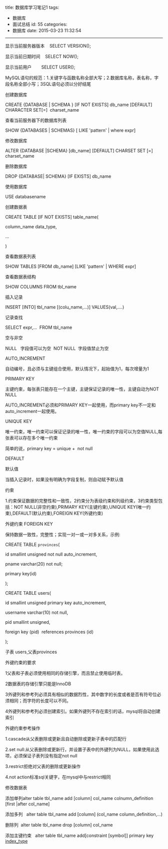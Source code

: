 title: 数据库学习笔记1
tags:
  - 数据库
  - 面试总结
id: 55
categories:
  - 数据库
date: 2015-03-23 11:32:54
---

显示当前服务器版本    SELECT VERSION();

显示当前日期时间    SELECT NOW();

显示当前用户        SELECT USER();

<!--more-->

MySQL语句的规范：1.关键字与函数名称全部大写；2.数据库名称，表名称，字段名称全部小写；3SQL语句必须以分好结尾

创建数据库

CREATE {DATABASE | SCHEMA } [IF NOT EXISTS] db_name [DEFAULT] CHARACTER SET[=]  charset_name

查看当前服务器下的数据库列表

SHOW {DATABASES | SCHEMAS} [ LIKE 'pattern' | where expr]

修改数据库

ALTER {DATABASE |SCHEMA} [db_name] [DEFAULT] CHARSET SET [=] charset_name

删除数据库

DROP {DATABASE| SCHEMA} [IF EXISTS] db_name

使用数据库

USE databasename

创建数据表

CREATE TABLE [IF NOT EXISTS] table_name(

column_name data_type,

...

)

查看数据表列表

SHOW TABLES [FROM db_name] [LIKE 'pattern' | WHERE expr]

查看数据表结构

SHOW COLUMNS FROM tbl_name

插入记录

INSERT [INTO] tbl_name [(colu_name,...)] VALUES(val,....)

记录查找

SELECT expr,...  FROM tbl_name

空与非空

NULL   字段值可以为空  NOT NULL  字段值禁止为空

AUTO_INCREMENT

自动编号，且必须与主键组合使用，默认情况下，起始值为1，每次增量为1

PRIMARY KEY

主键约束，每张表只能存在一个主键，主键保证记录的唯一性，主键自动为NOT NULL

AUTO_INCREMENT必须和PRIMARY KEY一起使用，而primary key不一定和auto_increment一起使用。

UNIQUE KEY

唯一约束，唯一约束可以保证记录的唯一性，唯一约束的字段可以为空值NULL,每张表可以存在多个唯一约束

简单的说，primary key = unique +  not null

DEFAULT

默认值

当插入记录时，如果没有明确为字段复制，则自动赋予默认值

约束

1.约束保证数据的完整性和一致性，2约束分为表级约束和列级约束，3约束类型包括：NOT NULL(非空约束),PRIMARY KEY(主键约束),UNIQUE KEY(唯一约束),DEFAULT(默认约束),FOREIGN KEY(外键约束)

外键约束 FOREIGN KEY

保持数据一致性，完整性；实现一对一或一对多关系，示例:

CREATE TABLE `provinces`(

id smallint unsigned not null auto_increment,

pname varchar(20) not null;

primary key(id)

);

CREATE TABLE users(

id smallint unsigned primary key auto_increment,

username varchar(10) not null,

pid smallint unsigned,

foreign key (pid)  references provinces (id)

);

子表 users,父表provinces

外键约束的要求

1父表和子表必须使用相同的存储引擎，而且禁止使用临时表。

2数据表的存储引擎只能是InnoDB

3外键列和参考列必须具有相似的数据烈性，其中数字的长度或者是否有符号位必须相同；而字符的长度可以不同。

4外键列和参考列必须创建索引。如果外键列不存在索引的话，mysql将自动创建索引

外键约束参考操作

1.cascade从父表删除或更新且自动删除或更新子表中的匹配行

2.set null:从父表删除或更新行，并设置子表中的外键列为NULL，如果使用此选项，必须保证子表列没有指定not null

3.restrict拒绝对父表的删除或更新操作

4.not action标准sql关键字，在mysql中与restrict相同

修改数据表

添加单列alter table tbl_name add [column] col_name colnumn_definition [first |after col_name]

添加多列   alter table tbl_name add [column] (col_name column_definition,...)

删除列  alter table tbl_name drop [column] col_name

添加主键约束   alter table tbl_name add[constraint [symbol]] primary key [index_type](index_col_name,....)